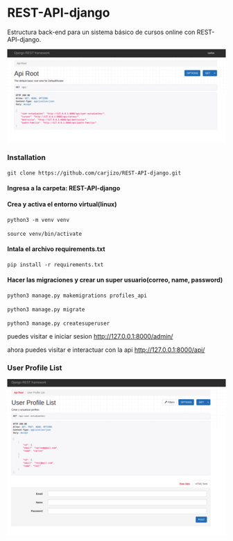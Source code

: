# REST-API-django

Estructura back-end para un sistema básico de cursos online con REST-API-django.

![](./capture1.png)

### Installation

```
git clone https://github.com/carjizo/REST-API-django.git
```

#### Ingresa a la carpeta: REST-API-django

#### Crea y activa el entorno virtual(linux)

```
python3 -m venv venv

source venv/bin/activate
```

#### Intala el archivo requirements.txt

```
pip install -r requirements.txt

```

#### Hacer las migraciones y crear un super usuario(correo, name, password)

```
python3 manage.py makemigrations profiles_api

python3 manage.py migrate

python3 manage.py createsuperuser

```

puedes visitar e iniciar sesion <a href="http://127.0.0.1:8000/admin/" target="_blank">http://127.0.0.1:8000/admin/</a>

ahora puedes visitar e interactuar con la api <a href="http://127.0.0.1:8000/api/" target="_blank">http://127.0.0.1:8000/api/</a>

### User Profile List

![](captura3.png)
